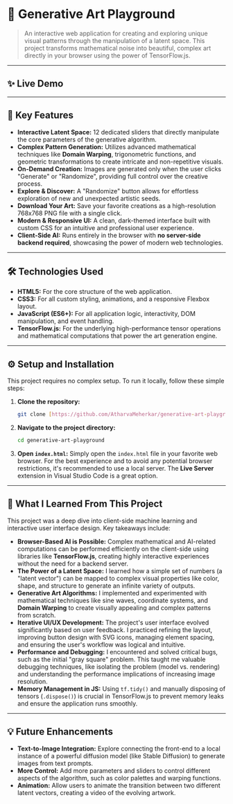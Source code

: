# 🎨 Generative Art Playground

> An interactive web application for creating and exploring unique visual patterns through the manipulation of a latent space. This project transforms mathematical noise into beautiful, complex art directly in your browser using the power of TensorFlow.js.
---

## ✨ Live Demo

---

## 🚀 Key Features

-   **Interactive Latent Space:** 12 dedicated sliders that directly manipulate the core parameters of the generative algorithm.
-   **Complex Pattern Generation:** Utilizes advanced mathematical techniques like **Domain Warping**, trigonometric functions, and geometric transformations to create intricate and non-repetitive visuals.
-   **On-Demand Creation:** Images are generated only when the user clicks "Generate" or "Randomize", providing full control over the creative process.
-   **Explore & Discover:** A "Randomize" button allows for effortless exploration of new and unexpected artistic seeds.
-   **Download Your Art:** Save your favorite creations as a high-resolution 768x768 PNG file with a single click.
-   **Modern & Responsive UI:** A clean, dark-themed interface built with custom CSS for an intuitive and professional user experience.
-   **Client-Side AI:** Runs entirely in the browser with **no server-side backend required**, showcasing the power of modern web technologies.

---

## 🛠️ Technologies Used

-   **HTML5:** For the core structure of the web application.
-   **CSS3:** For all custom styling, animations, and a responsive Flexbox layout.
-   **JavaScript (ES6+):** For all application logic, interactivity, DOM manipulation, and event handling.
-   **TensorFlow.js:** For the underlying high-performance tensor operations and mathematical computations that power the art generation engine.

---

## ⚙️ Setup and Installation

This project requires no complex setup. To run it locally, follow these simple steps:

1.  **Clone the repository:**
    ```bash
    git clone [https://github.com/AtharvaMeherkar/generative-art-playground.git](https://github.com/AtharvaMeherkar/generative-art-playground.git)
    ```
2.  **Navigate to the project directory:**
    ```bash
    cd generative-art-playground
    ```
3.  **Open `index.html`:**
    Simply open the `index.html` file in your favorite web browser. For the best experience and to avoid any potential browser restrictions, it's recommended to use a local server. The **Live Server** extension in Visual Studio Code is a great option.

---

## 🧠 What I Learned From This Project

This project was a deep dive into client-side machine learning and interactive user interface design. Key takeaways include:

-   **Browser-Based AI is Possible:** Complex mathematical and AI-related computations can be performed efficiently on the client-side using libraries like **TensorFlow.js**, creating highly interactive experiences without the need for a backend server.
-   **The Power of a Latent Space:** I learned how a simple set of numbers (a "latent vector") can be mapped to complex visual properties like color, shape, and structure to generate an infinite variety of outputs.
-   **Generative Art Algorithms:** I implemented and experimented with mathematical techniques like sine waves, coordinate systems, and **Domain Warping** to create visually appealing and complex patterns from scratch.
-   **Iterative UI/UX Development:** The project's user interface evolved significantly based on user feedback. I practiced refining the layout, improving button design with SVG icons, managing element spacing, and ensuring the user's workflow was logical and intuitive.
-   **Performance and Debugging:** I encountered and solved critical bugs, such as the initial "gray square" problem. This taught me valuable debugging techniques, like isolating the problem (model vs. rendering) and understanding the performance implications of increasing image resolution.
-   **Memory Management in JS:** Using `tf.tidy()` and manually disposing of tensors (`.dispose()`) is crucial in TensorFlow.js to prevent memory leaks and ensure the application runs smoothly.

---

## 💡 Future Enhancements

-   **Text-to-Image Integration:** Explore connecting the front-end to a local instance of a powerful diffusion model (like Stable Diffusion) to generate images from text prompts.
-   **More Control:** Add more parameters and sliders to control different aspects of the algorithm, such as color palettes and warping functions.
-   **Animation:** Allow users to animate the transition between two different latent vectors, creating a video of the evolving artwork.
